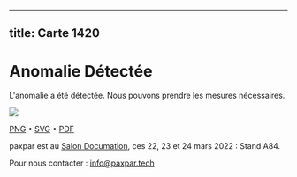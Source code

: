 
---
title: Carte 1420
---

# Anomalie Détectée

L'anomalie a été détectée. Nous pouvons prendre les mesures nécessaires.


![](https://media.paxpar.tech/ludi/card_1420_recto.png)

[PNG](https://media.paxpar.tech/ludi/card_1420_recto.png) • [SVG](https://media.paxpar.tech/ludi/card_1420_recto.svg) • [PDF](https://media.paxpar.tech/ludi/card_1420_recto.pdf)

paxpar est au [Salon Documation](https://www.documation.fr/info_societe/527/paxpartech.html), ces 22, 23 et 24 mars 2022 : Stand A84.

Pour nous contacter : info@paxpar.tech


